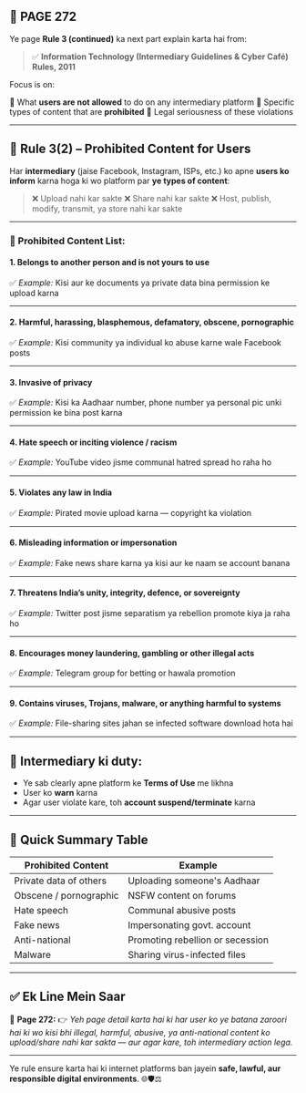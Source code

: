 ## 📄 **PAGE 272**

Ye page **Rule 3 (continued)** ka next part explain karta hai from:

> ✅ **Information Technology (Intermediary Guidelines & Cyber Café) Rules, 2011**

Focus is on:

🔹 What **users are not allowed** to do on any intermediary platform
🔹 Specific types of content that are **prohibited**
🔹 Legal seriousness of these violations

---

## 🔹 **Rule 3(2) – Prohibited Content for Users**

Har **intermediary** (jaise Facebook, Instagram, ISPs, etc.) ko apne **users ko inform** karna hoga ki wo platform par **ye types of content**:

> ❌ Upload nahi kar sakte
> ❌ Share nahi kar sakte
> ❌ Host, publish, modify, transmit, ya store nahi kar sakte

---

### 🚫 Prohibited Content List:

#### 1. **Belongs to another person and is not yours to use**

✅ *Example:* Kisi aur ke documents ya private data bina permission ke upload karna

---

#### 2. **Harmful, harassing, blasphemous, defamatory, obscene, pornographic**

✅ *Example:* Kisi community ya individual ko abuse karne wale Facebook posts

---

#### 3. **Invasive of privacy**

✅ *Example:* Kisi ka Aadhaar number, phone number ya personal pic unki permission ke bina post karna

---

#### 4. **Hate speech or inciting violence / racism**

✅ *Example:* YouTube video jisme communal hatred spread ho raha ho

---

#### 5. **Violates any law in India**

✅ *Example:* Pirated movie upload karna — copyright ka violation

---

#### 6. **Misleading information or impersonation**

✅ *Example:* Fake news share karna ya kisi aur ke naam se account banana

---

#### 7. **Threatens India’s unity, integrity, defence, or sovereignty**

✅ *Example:* Twitter post jisme separatism ya rebellion promote kiya ja raha ho

---

#### 8. **Encourages money laundering, gambling or other illegal acts**

✅ *Example:* Telegram group for betting or hawala promotion

---

#### 9. **Contains viruses, Trojans, malware, or anything harmful to systems**

✅ *Example:* File-sharing sites jahan se infected software download hota hai

---

## 📌 Intermediary ki duty:

* Ye sab clearly apne platform ke **Terms of Use** me likhna
* User ko **warn** karna
* Agar user violate kare, toh **account suspend/terminate** karna

---

## 🧩 **Quick Summary Table**

| Prohibited Content     | Example                          |
| ---------------------- | -------------------------------- |
| Private data of others | Uploading someone's Aadhaar      |
| Obscene / pornographic | NSFW content on forums           |
| Hate speech            | Communal abusive posts           |
| Fake news              | Impersonating govt. account      |
| Anti-national          | Promoting rebellion or secession |
| Malware                | Sharing virus-infected files     |

---

## ✅ **Ek Line Mein Saar**

📌 **Page 272:**
👉 *Yeh page detail karta hai ki har user ko ye batana zaroori hai ki wo kisi bhi illegal, harmful, abusive, ya anti-national content ko upload/share nahi kar sakta — aur agar kare, toh intermediary action lega.*

---

Ye rule ensure karta hai ki internet platforms ban jayein **safe, lawful, aur responsible digital environments**. 🌐🛡️⚖️
